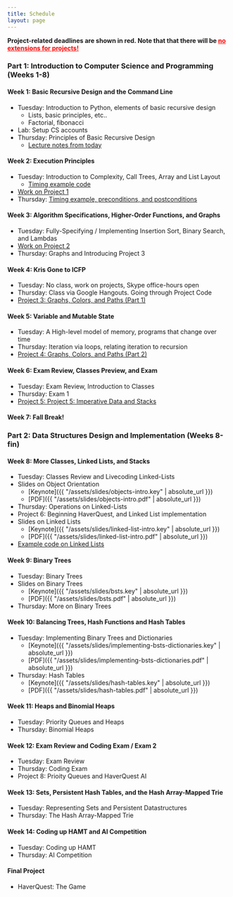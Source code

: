 ```yaml
---
title: Schedule
layout: page
---
```


<b>Project-related deadlines are shown in red. Note that that there
will be <u style="color:red">no extensions for projects!</u></b>

### Part 1: Introduction to Computer Science and Programming (**Weeks 1-8**) 

#### Week 1: Basic Recursive Design and the Command Line

- Tuesday: Introduction to Python, elements of basic recursive design
  - Lists, basic principles, etc..
  - Factorial, fibonacci
- Lab: Setup CS accounts
- Thursday: Principles of Basic Recursive Design
  - [Lecture notes from today](https://github.com/kmicinski/cs107-notes/blob/master/lec2.py)

#### Week 2: Execution Principles

- Tuesday: Introduction to Complexity, Call Trees, Array and List Layout
  - [Timing example code](https://github.com/kmicinski/cs107-notes/blob/master/timing-examples.py)
- [Work on Project 1](/labs/1)
- Thursday: [Timing example, preconditions, and postconditions](/lectures/call-trees-practice)

#### Week 3: Algorithm Specifications, Higher-Order Functions, and Graphs

- Tuesday: Fully-Specifying / Implementing Insertion Sort, Binary Search, and Lambdas
- [Work on Project 2](/labs/2)
- Thursday: Graphs and Introducing Project 3

#### Week 4: Kris Gone to ICFP 

- Tuesday: No class, work on projects, Skype office-hours open
- Thursday: Class via Google Hangouts. Going through Project Code
- [Project 3: Graphs, Colors, and Paths (Part 1)](/labs/3)

#### Week 5: Variable and Mutable State

- Tuesday: A High-level model of memory, programs that change over time
- Thursday: Iteration via loops, relating iteration to recursion
- [Project 4: Graphs, Colors, and Paths (Part 2)](/labs/4)

#### Week 6: Exam Review, Classes Preview, and Exam

- Tuesday: Exam Review, Introduction to Classes
- Thursday: Exam 1
- [Project 5: Project 5: Imperative Data and Stacks](/labs/5)

#### Week 7: Fall Break!

### Part 2: Data Structures Design and Implementation (**Weeks 8-fin**) 

#### Week 8: More Classes, Linked Lists, and Stacks

- Tuesday: Classes Review and Livecoding Linked-Lists
- Slides on Object Orientation
  - [Keynote]({{ "/assets/slides/objects-intro.key" | absolute_url }})
  - [PDF]({{ "/assets/slides/objects-intro.pdf" | absolute_url }})
- Thursday: Operations on Linked-Lists
- Project 6: Beginning HaverQuest, and Linked List implementation
- Slides on Linked Lists
  - [Keynote]({{ "/assets/slides/linked-list-intro.key" | absolute_url }})
  - [PDF]({{ "/assets/slides/linked-list-intro.pdf" | absolute_url }})
- [Example code on Linked Lists](https://github.com/kmicinski/cs107-notes/blob/master/linked-list-lecture.py)


#### Week 9: Binary Trees

- Tuesday: Binary Trees
- Slides on Binary Trees
  - [Keynote]({{ "/assets/slides/bsts.key" | absolute_url }})
  - [PDF]({{ "/assets/slides/bsts.pdf" | absolute_url }})
- Thursday: More on Binary Trees

#### Week 10: Balancing Trees, Hash Functions and Hash Tables

- Tuesday: Implementing Binary Trees and Dictionaries
  - [Keynote]({{ "/assets/slides/implementing-bsts-dictionaries.key" | absolute_url }})
  - [PDF]({{ "/assets/slides/implementing-bsts-dictionaries.pdf" | absolute_url }})
- Thursday: Hash Tables
  - [Keynote]({{ "/assets/slides/hash-tables.key" | absolute_url }})
  - [PDF]({{ "/assets/slides/hash-tables.pdf" | absolute_url }})

#### Week 11: Heaps and Binomial Heaps

- Tuesday: Priority Queues and Heaps
- Thursday: Binomial Heaps

#### Week 12: Exam Review and Coding Exam / Exam 2

- Tuesday: Exam Review
- Thursday: Coding Exam
- Project 8: Prioity Queues and HaverQuest AI

#### Week 13: Sets, Persistent Hash Tables, and the Hash Array-Mapped Trie

- Tuesday: Representing Sets and Persistent Datastructures
- Thursday: The Hash Array-Mapped Trie

#### Week 14: Coding up HAMT and AI Competition

- Tuesday: Coding up HAMT
- Thursday: AI Competition

#### Final Project

- HaverQuest: The Game

